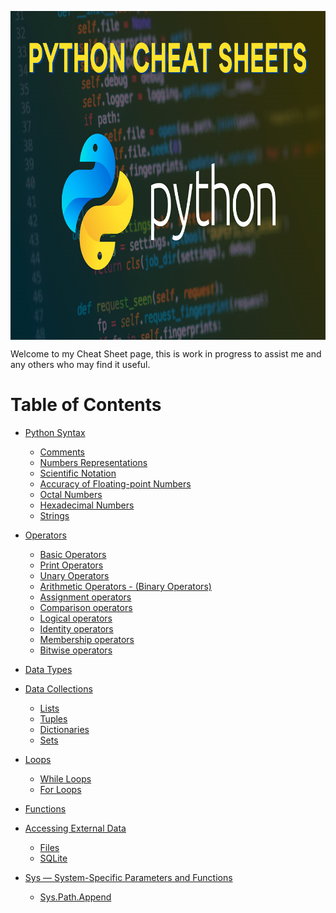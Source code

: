 <p align="center">
  <img src="pages/img/Python-Cheat-Sheets.png" width="900" height="526" align="center" title="Pythion cheatsheet">
  
</p>

Welcome to my Cheat Sheet page, this is work in progress to assist me and any others who may find it useful.

# Table of Contents
- [Python Syntax](pages/syntax.md)
  - [Comments](pages/syntax.md#comments)
  - [Numbers Representations](pages/syntax.md#numerical-representations)
  - [Scientific Notation](pages/syntax.md#scientific-notation)
  - [Accuracy of Floating-point Numbers](pages/syntax.md#accuracy-of-floating-point-numbers)
  - [Octal Numbers](pages/syntax.md#octal-numbers)
  - [Hexadecimal Numbers](pages/syntax.md#hexadecimal-numbers)
  - [Strings](pages/strings.md#strings)


- [Operators](pages/operators.md)
  - [Basic Operators](pages/operators.md#basic-operators)
  - [Print Operators](pages/operators.md#print-operators)
  - [Unary Operators](pages/operators.md#unary-operators)
  - [Arithmetic Operators - (Binary Operators)](pages/operators.md#arithmetic-operators---binary-operators)
  - [Assignment operators](pages/operators.md#assignment-operators)
  - [Comparison operators](pages/operators.md#comparison-operators)
  - [Logical operators](pages/operators.md#logical-operators)
  - [Identity operators](pages/operators.md#identity-operators)
  - [Membership operators](pages/operators.md#membership-operators)
  - [Bitwise operators](pages/operators.md#bitwise-operators)

- [Data Types](pages/data.md#data-types)

- [Data Collections](pages/data.md#data-collections)
  - [Lists](pages/data.md#lists)
  - [Tuples](pages/data.md#tuples)
  - [Dictionaries](pages/data.md#dictionaries)
  - [Sets](/pages/data.md#sets)
 
- [Loops](pages/loops.md)  
  - [While Loops](pages/loops.md#the-while-loop)
  - [For Loops](pages/loops.md#for-loops)

- [Functions](pages/functions.md)

- [Accessing External Data](pages/dataimports.md)
  - [Files](pages/dataimports.md)
  - [SQLite](pages/dataimports.md)
  
- [Sys — System-Specific Parameters and Functions](pages/sys.md)
  - [Sys.Path.Append](pages/sys.md#syspathappend)
